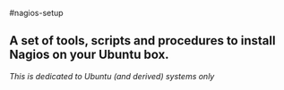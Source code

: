 #nagios-setup

## A set of tools, scripts and procedures to install Nagios on your Ubuntu box.

*This is dedicated to Ubuntu (and derived) systems only*

 
